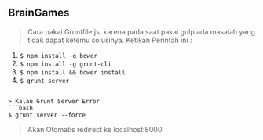 ## BrainGames
> Cara pakai Gruntfile.js, karena pada saat pakai gulp ada masalah yang tidak dapat ketemu solusinya.
Ketikan Perintah ini :
1. `$ npm install -g bower`
2. `$ npm install -g grunt-cli`
3. `$ npm install && bower install`
4. `$ grunt server`
```

> Kalau Grunt Server Error
```bash
$ grunt server --force
```
> Akan Otomatis redirect ke localhost:8000

